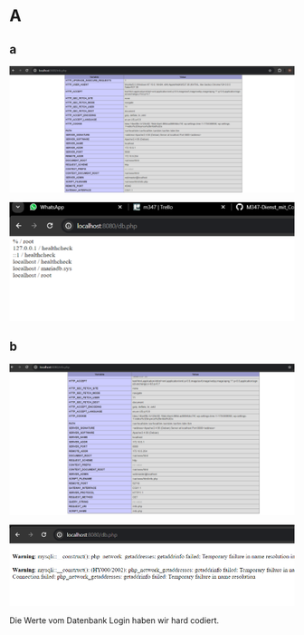 # A
## a
![Screenshot details page](https://github.com/NikolaBogosavljevic/M347_NiBog/blob/main/KN04/images/infoA.png)


![Screenshot details page](https://github.com/NikolaBogosavljevic/M347_NiBog/blob/main/KN04/images/dbA.png)

## b
![Screenshot details page](https://github.com/NikolaBogosavljevic/M347_NiBog/blob/main/KN04/images/infoB.png)


![Screenshot details page](https://github.com/NikolaBogosavljevic/M347_NiBog/blob/main/KN04/images/dbB.png)

Die Werte vom Datenbank Login haben wir hard codiert.


